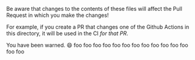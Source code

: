 Be aware that changes to the contents of these files will affect the
Pull Request in which you make the changes!

For example, if you create a PR that changes one of the Github Actions
in this directory, it will be used in the CI *for that PR*.

You have been warned.  :smile:
foo 
foo 
foo 
foo 
foo 
foo 
foo 
foo 
foo 
foo 
foo 
foo 
foo 
foo 
